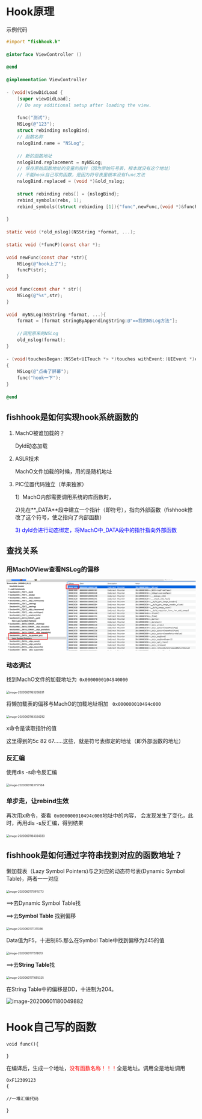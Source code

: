  # Hook原理

示例代码

```objective-c
#import "fishhook.h"

@interface ViewController ()

@end

@implementation ViewController

- (void)viewDidLoad {
    [super viewDidLoad];
    // Do any additional setup after loading the view.
    
    func("测试");
    NSLog(@"123");
    struct rebinding nslogBind;
    // 函数名称
    nslogBind.name = "NSLog";

    // 新的函数地址
    nslogBind.replacement = myNSLog;
    // 保存原始函数地址的变量的指针（因为原始符号表，根本就没有这个地址）
    // 不能hook自己写的函数，是因为符号表里根本没有func方法
    nslogBind.replaced = (void *)&old_nslog;

    struct rebinding rebs[] = {nslogBind};
    rebind_symbols(rebs, 1);
    rebind_symbols((struct rebinding [1]){"func",newFunc,(void *)&funcP}, 1);
    
}

static void (*old_nslog)(NSString *format, ...);

static void (*funcP)(const char *);

void newFunc(const char *str){
    NSLog(@"hook上了");
    funcP(str);
}

void func(const char * str){
    NSLog(@"%s",str);
}

void  myNSLog(NSString *format, ...){
    format = [format stringByAppendingString:@"==我的NSLog方法"];

    //调用原来的NSLog
    old_nslog(format);
}

- (void)touchesBegan:(NSSet<UITouch *> *)touches withEvent:(UIEvent *)event
{
    NSLog(@"点击了屏幕");
    func("hook一下");
}

@end

```



## fishhook是如何实现hook系统函数的

1. MachO被谁加载的？

   Dyld动态加载

2. ASLR技术

   MachO文件加载的时候，用的是随机地址

3. PIC位置代码独立（苹果独家）

   1）MachO内部需要调用系统的库函数时，

   2)先在**_DATA**段中建立一个指针（即符号），指向外部函数（fishhook修改了这个符号，使之指向了内部函数）

   <font color='blue'>3) dyld会进行动态绑定，将MachO中_DATA段中的指针指向外部函数</font>



## 查找关系

### 用MachOView查看NSLog的偏移

<img src="./Hook原理.assets/image-20200601163255211.png" alt="image-20200601163255211" style="zoom:50%;" />

### 动态调试

找到MachO文件的加载地址为`` 0x0000000104940000``

<img src="/Users/pulinghao/Github/iOSLearn/Hook原理.assets/image-20200601163206831.png" alt="image-20200601163206831" style="zoom:50%;" />



将懒加载表的偏移与MachO的加载地址相加 `` 0x000000010494c000``

<img src="/Users/pulinghao/Github/iOSLearn/Hook原理.assets/image-20200601163324292.png" alt="image-20200601163324292" style="zoom:50%;" />

x命令是读取指针的值

这里得到的5c 82 67……这些，就是符号表绑定的地址（即外部函数的地址）

### 反汇编

使用dis -s命令反汇编

<img src="/Users/pulinghao/Github/iOSLearn/Hook原理.assets/image-20200601163757564.png" alt="image-20200601163757564" style="zoom:50%;" />



### 单步走，让rebind生效

再次用x命令，查看`` 0x000000010494c000``地址中的内容， 会发现发生了变化，此时，再用dis -s反汇编，得到结果

<img src="/Users/pulinghao/Github/iOSLearn/Hook原理.assets/image-20200601164324333.png" alt="image-20200601164324333" style="zoom:50%;" />

## fishhook是如何通过字符串找到对应的函数地址？

懒加载表（Lazy Symbol Pointers)与之对应的动态符号表(Dynamic Symbol Table)，两者一一对应

<img src="/Users/pulinghao/Github/iOSLearn/Hook原理.assets/image-20200601170915773.png" alt="image-20200601170915773" style="zoom:50%;" />

==>去Dynamic Symbol Table找



==>去**Symbol Table** 找到偏移

<img src="/Users/pulinghao/Github/iOSLearn/Hook原理.assets/image-20200601171311336.png" alt="image-20200601171311336" style="zoom:50%;" />

Data值为F5，十进制85.那么在Symbol Table中找到偏移为245的值



<img src="/Users/pulinghao/Github/iOSLearn/Hook原理.assets/image-20200601171518013.png" alt="image-20200601171518013" style="zoom:50%;" />

==>去**String Table**找

<img src="/Users/pulinghao/Github/iOSLearn/Hook原理.assets/image-20200601171655325.png" alt="image-20200601171655325" style="zoom:50%;" />

在String Table中的偏移是DD，十进制为204。



![image-20200601180049882](/Users/pulinghao/Github/iOSLearn/Hook原理.assets/image-20200601180049882.png)





# Hook自己写的函数

```
void func(){

}
```

在编译后，生成一个地址，<font color='red'>没有函数名称！！！</font>全是地址。调用全是地址调用

```
0xF12309123
{

//一堆汇编代码

}
```

